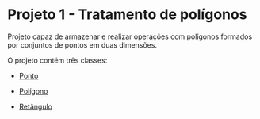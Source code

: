 # Projeto 1 - Tratamento de polígonos

Projeto capaz de armazenar e realizar operações com polígonos formados por conjuntos de pontos em duas dimensões.

O projeto contém três classes:

* [Ponto](./Point.hpp)

* [Polígono](./Polygon.hpp)

* [Retângulo](./Rectangle.hpp)